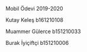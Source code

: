 Mobil Ödevi 2019-2020

Kutay Keleş b161210108

Muammer Gülerce b151210033  

Burak İyiçiftçi b151210006
